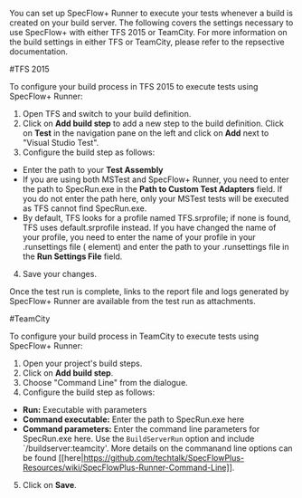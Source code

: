 You can set up SpecFlow+ Runner to execute your tests whenever a build is created on your build server. The following covers the settings necessary to use SpecFlow+ with either TFS 2015 or TeamCity. For more information on the build settings in either TFS or TeamCity, please refer to the repsective documentation.

#TFS 2015

To configure your build process in TFS 2015 to execute tests using SpecFlow+ Runner:

1. Open TFS and switch to your build definition.
2. Click on **Add build step** to add a new step to the build definition. Click on **Test** in the navigation pane on the left and click on **Add** next to "Visual Studio Test".
3. Configure the build step as follows:  
  * Enter the path to your **Test Assembly**
  * If you are using both MSTest and SpecFlow+ Runner, you need to enter the path to SpecRun.exe in the **Path to Custom Test Adapters** field. If you do not enter the path here, only your MSTest tests will be executed as TFS cannot find SpecRun.exe.
  * By default, TFS looks for a profile named TFS.srprofile; if none is found, TFS uses default.srprofile instead. If you have changed the name of your profile, you need to enter the name of your profile in your .runsettings file (<Profile> element) and enter the path to your .runsettings file in the **Run Settings File** field.
4. Save your changes.

Once the test run is complete, links to the report file and logs generated by SpecFlow+ Runner are available from the test run as attachments.

#TeamCity


To configure your build process in TeamCity to execute tests using SpecFlow+ Runner:

1. Open your project's build steps.
2. Click on **Add build step**.
3. Choose "Command Line" from the dialogue.
4. Configure the build step as follows:  
  * **Run:** Executable with parameters
  * **Command executable:** Enter the path to SpecRun.exe here
  * **Command parameters:** Enter the command line parameters for SpecRun.exe here. Use the `BuildServerRun` option and include `/buildserver:teamcity'. More details on the commanand line options can be found [[here|https://github.com/techtalk/SpecFlowPlus-Resources/wiki/SpecFlowPlus-Runner-Command-Line]].
5. Click on **Save**.